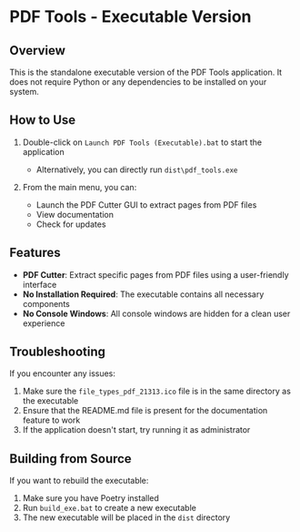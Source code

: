 # PDF Tools - Executable Version

## Overview

This is the standalone executable version of the PDF Tools application. It does not require Python or any dependencies to be installed on your system.

## How to Use

1. Double-click on `Launch PDF Tools (Executable).bat` to start the application
   - Alternatively, you can directly run `dist\pdf_tools.exe`

2. From the main menu, you can:
   - Launch the PDF Cutter GUI to extract pages from PDF files
   - View documentation
   - Check for updates

## Features

- **PDF Cutter**: Extract specific pages from PDF files using a user-friendly interface
- **No Installation Required**: The executable contains all necessary components
- **No Console Windows**: All console windows are hidden for a clean user experience

## Troubleshooting

If you encounter any issues:

1. Make sure the `file_types_pdf_21313.ico` file is in the same directory as the executable
2. Ensure that the README.md file is present for the documentation feature to work
3. If the application doesn't start, try running it as administrator

## Building from Source

If you want to rebuild the executable:

1. Make sure you have Poetry installed
2. Run `build_exe.bat` to create a new executable
3. The new executable will be placed in the `dist` directory